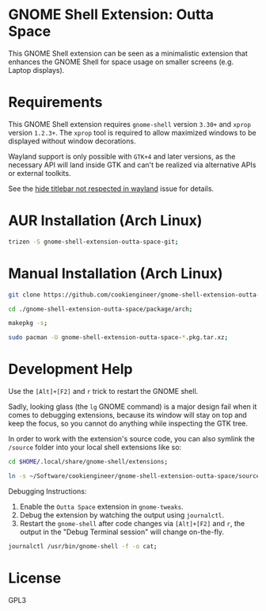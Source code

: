 
# GNOME Shell Extension: Outta Space

This GNOME Shell extension can be seen as a minimalistic extension
that enhances the GNOME Shell for space usage on smaller screens
(e.g. Laptop displays).

# Requirements

This GNOME Shell extension requires `gnome-shell` version `3.30+`
and `xprop` version `1.2.3+`. The `xprop` tool is required to
allow maximized windows to be displayed without window decorations.

Wayland support is only possible with `GTK+4` and later versions,
as the necessary API will land inside GTK and can't be realized
via alternative APIs or external toolkits.

See the [hide titlebar not respected in wayland](https://bugzilla.gnome.org/show_bug.cgi?id=775061)
issue for details.

# AUR Installation (Arch Linux)

```bash
trizen -S gnome-shell-extension-outta-space-git;
```


# Manual Installation (Arch Linux)

```bash
git clone https://github.com/cookiengineer/gnome-shell-extension-outta-space.git;

cd ./gnome-shell-extension-outta-space/package/arch;

makepkg -s;

sudo pacman -U gnome-shell-extension-outta-space-*.pkg.tar.xz;
```


# Development Help

Use the `[Alt]+[F2]` and `r` trick to restart the GNOME shell.

Sadly, looking glass (the `lg` GNOME command) is a major design
fail when it comes to debugging extensions, because its window
will stay on top and keep the focus, so you cannot do anything
while inspecting the GTK tree.

In order to work with the extension's source code, you can also symlink
the `/source` folder into your local shell extensions like so:

```bash
cd $HOME/.local/share/gnome-shell/extensions;

ln -s ~/Software/cookiengineer/gnome-shell-extension-outta-space/source outta-space@cookie.engineer;
```

Debugging Instructions:

1. Enable the `Outta Space` extension in `gnome-tweaks`.
2. Debug the extension by watching the output using `journalctl`.
3. Restart the `gnome-shell` after code changes via `[Alt]+[F2]` and `r`,
   the output in the "Debug Terminal session" will change on-the-fly.

```bash
journalctl /usr/bin/gnome-shell -f -o cat;
```


# License

GPL3

